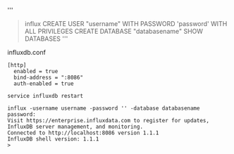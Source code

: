 '''
> influx
CREATE USER "username" WITH PASSWORD 'password' WITH ALL PRIVILEGES
CREATE DATABASE "databasename"
SHOW DATABASES
'''

influxdb.conf
```
[http]
  enabled = true
  bind-address = ":8086"
  auth-enabled = true
```

```
service influxdb restart
```

```
influx -username username -password '' -database databasename
password: 
Visit https://enterprise.influxdata.com to register for updates, InfluxDB server management, and monitoring.
Connected to http://localhost:8086 version 1.1.1
InfluxDB shell version: 1.1.1
>
```



